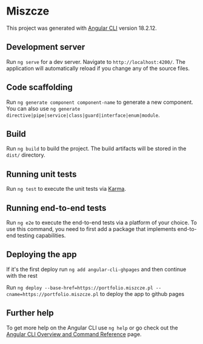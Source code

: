 # Miszcze

This project was generated with [Angular CLI](https://github.com/angular/angular-cli) version 18.2.12.

## Development server

Run `ng serve` for a dev server. Navigate to `http://localhost:4200/`. The application will automatically reload if you change any of the source files.

## Code scaffolding

Run `ng generate component component-name` to generate a new component. You can also use `ng generate directive|pipe|service|class|guard|interface|enum|module`.

## Build

Run `ng build` to build the project. The build artifacts will be stored in the `dist/` directory.

## Running unit tests

Run `ng test` to execute the unit tests via [Karma](https://karma-runner.github.io).

## Running end-to-end tests

Run `ng e2e` to execute the end-to-end tests via a platform of your choice. To use this command, you need to first add a package that implements end-to-end testing capabilities.

## Deploying the app

If it's the first deploy run `ng add angular-cli-ghpages` and then continue with the rest

Run `ng deploy --base-href=https://portfolio.miszcze.pl --cname=https://portfolio.miszcze.pl` to deploy the app to github pages

## Further help

To get more help on the Angular CLI use `ng help` or go check out the [Angular CLI Overview and Command Reference](https://angular.dev/tools/cli) page.
